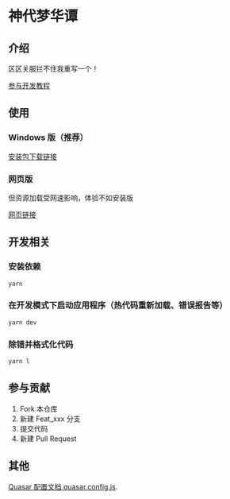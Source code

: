 # 神代梦华谭

## 介绍

区区关服拦不住我重写一个！

[参与开发教程](./参与开发教程.md)

## 使用

### Windows 版（推荐）

[安装包下载链接](https://sdmhtexe.star2000.work/latest.exe)

### 网页版

但资源加载受网速影响，体验不如安装版

[网页链接](https://sdmht.star2000.work/)

## 开发相关

### 安装依赖

```bash
yarn
```

### 在开发模式下启动应用程序（热代码重新加载、错误报告等）

```bash
yarn dev
```

### 除错并格式化代码

```bash
yarn l
```

## 参与贡献

1.  Fork 本仓库
2.  新建 Feat_xxx 分支
3.  提交代码
4.  新建 Pull Request

## 其他

[Quasar 配置文档 quasar.config.js](https://v2.quasar.dev/quasar-cli-webpack/quasar-config-js).
